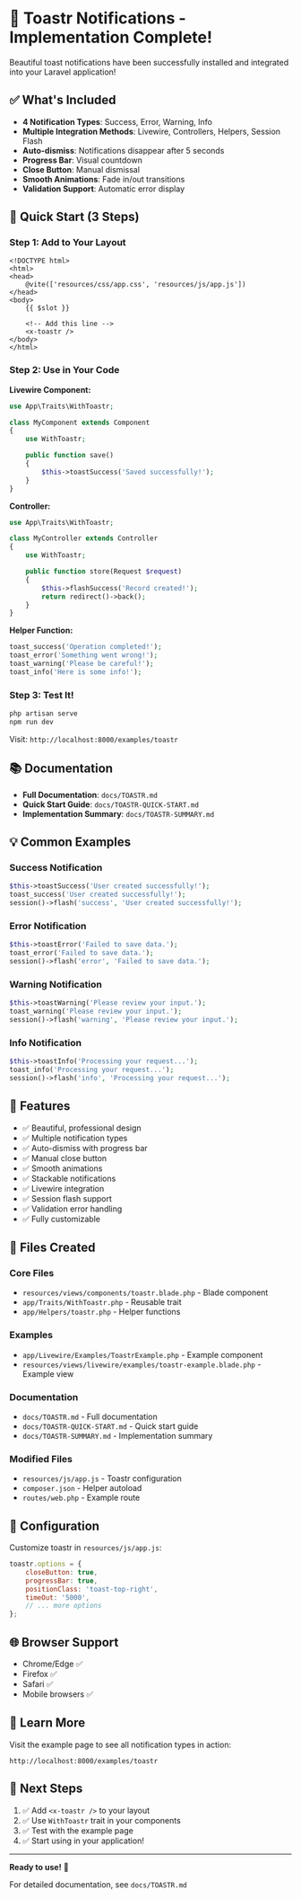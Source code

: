 # 🎉 Toastr Notifications - Implementation Complete!

Beautiful toast notifications have been successfully installed and integrated into your Laravel application!

## ✅ What's Included

- **4 Notification Types**: Success, Error, Warning, Info
- **Multiple Integration Methods**: Livewire, Controllers, Helpers, Session Flash
- **Auto-dismiss**: Notifications disappear after 5 seconds
- **Progress Bar**: Visual countdown
- **Close Button**: Manual dismissal
- **Smooth Animations**: Fade in/out transitions
- **Validation Support**: Automatic error display

## 🚀 Quick Start (3 Steps)

### Step 1: Add to Your Layout

```blade
<!DOCTYPE html>
<html>
<head>
    @vite(['resources/css/app.css', 'resources/js/app.js'])
</head>
<body>
    {{ $slot }}
    
    <!-- Add this line -->
    <x-toastr />
</body>
</html>
```

### Step 2: Use in Your Code

**Livewire Component:**
```php
use App\Traits\WithToastr;

class MyComponent extends Component
{
    use WithToastr;

    public function save()
    {
        $this->toastSuccess('Saved successfully!');
    }
}
```

**Controller:**
```php
use App\Traits\WithToastr;

class MyController extends Controller
{
    use WithToastr;

    public function store(Request $request)
    {
        $this->flashSuccess('Record created!');
        return redirect()->back();
    }
}
```

**Helper Function:**
```php
toast_success('Operation completed!');
toast_error('Something went wrong!');
toast_warning('Please be careful!');
toast_info('Here is some info!');
```

### Step 3: Test It!

```bash
php artisan serve
npm run dev
```

Visit: `http://localhost:8000/examples/toastr`

## 📚 Documentation

- **Full Documentation**: `docs/TOASTR.md`
- **Quick Start Guide**: `docs/TOASTR-QUICK-START.md`
- **Implementation Summary**: `docs/TOASTR-SUMMARY.md`

## 💡 Common Examples

### Success Notification
```php
$this->toastSuccess('User created successfully!');
toast_success('User created successfully!');
session()->flash('success', 'User created successfully!');
```

### Error Notification
```php
$this->toastError('Failed to save data.');
toast_error('Failed to save data.');
session()->flash('error', 'Failed to save data.');
```

### Warning Notification
```php
$this->toastWarning('Please review your input.');
toast_warning('Please review your input.');
session()->flash('warning', 'Please review your input.');
```

### Info Notification
```php
$this->toastInfo('Processing your request...');
toast_info('Processing your request...');
session()->flash('info', 'Processing your request...');
```

## 🎨 Features

- ✅ Beautiful, professional design
- ✅ Multiple notification types
- ✅ Auto-dismiss with progress bar
- ✅ Manual close button
- ✅ Smooth animations
- ✅ Stackable notifications
- ✅ Livewire integration
- ✅ Session flash support
- ✅ Validation error handling
- ✅ Fully customizable

## 📁 Files Created

### Core Files
- `resources/views/components/toastr.blade.php` - Blade component
- `app/Traits/WithToastr.php` - Reusable trait
- `app/Helpers/toastr.php` - Helper functions

### Examples
- `app/Livewire/Examples/ToastrExample.php` - Example component
- `resources/views/livewire/examples/toastr-example.blade.php` - Example view

### Documentation
- `docs/TOASTR.md` - Full documentation
- `docs/TOASTR-QUICK-START.md` - Quick start guide
- `docs/TOASTR-SUMMARY.md` - Implementation summary

### Modified Files
- `resources/js/app.js` - Toastr configuration
- `composer.json` - Helper autoload
- `routes/web.php` - Example route

## 🔧 Configuration

Customize toastr in `resources/js/app.js`:

```javascript
toastr.options = {
    closeButton: true,
    progressBar: true,
    positionClass: 'toast-top-right',
    timeOut: '5000',
    // ... more options
};
```

## 🌐 Browser Support

- Chrome/Edge ✅
- Firefox ✅
- Safari ✅
- Mobile browsers ✅

## 📖 Learn More

Visit the example page to see all notification types in action:

```
http://localhost:8000/examples/toastr
```

## 🎯 Next Steps

1. ✅ Add `<x-toastr />` to your layout
2. ✅ Use `WithToastr` trait in your components
3. ✅ Test with the example page
4. ✅ Start using in your application!

---

**Ready to use!** 🚀

For detailed documentation, see `docs/TOASTR.md`
